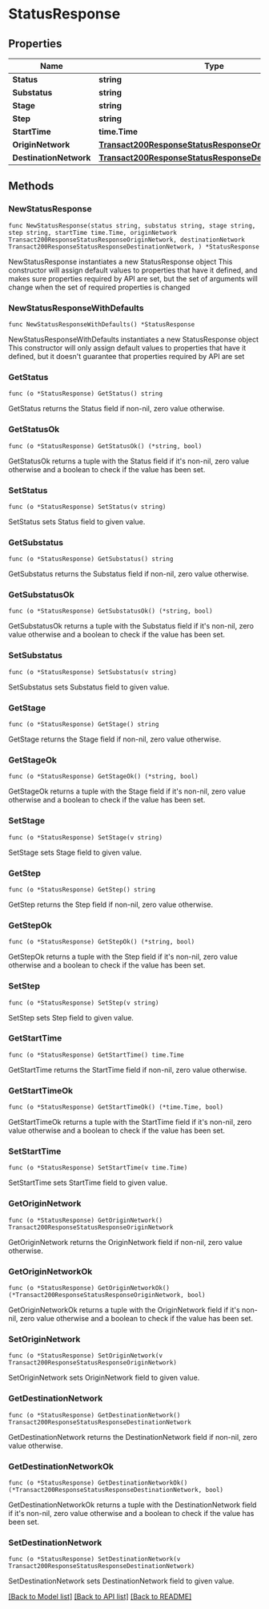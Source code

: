 # StatusResponse

## Properties

Name | Type | Description | Notes
------------ | ------------- | ------------- | -------------
**Status** | **string** |  | 
**Substatus** | **string** |  | 
**Stage** | **string** |  | 
**Step** | **string** |  | 
**StartTime** | **time.Time** |  | 
**OriginNetwork** | [**Transact200ResponseStatusResponseOriginNetwork**](Transact200ResponseStatusResponseOriginNetwork.md) |  | 
**DestinationNetwork** | [**Transact200ResponseStatusResponseDestinationNetwork**](Transact200ResponseStatusResponseDestinationNetwork.md) |  | 

## Methods

### NewStatusResponse

`func NewStatusResponse(status string, substatus string, stage string, step string, startTime time.Time, originNetwork Transact200ResponseStatusResponseOriginNetwork, destinationNetwork Transact200ResponseStatusResponseDestinationNetwork, ) *StatusResponse`

NewStatusResponse instantiates a new StatusResponse object
This constructor will assign default values to properties that have it defined,
and makes sure properties required by API are set, but the set of arguments
will change when the set of required properties is changed

### NewStatusResponseWithDefaults

`func NewStatusResponseWithDefaults() *StatusResponse`

NewStatusResponseWithDefaults instantiates a new StatusResponse object
This constructor will only assign default values to properties that have it defined,
but it doesn't guarantee that properties required by API are set

### GetStatus

`func (o *StatusResponse) GetStatus() string`

GetStatus returns the Status field if non-nil, zero value otherwise.

### GetStatusOk

`func (o *StatusResponse) GetStatusOk() (*string, bool)`

GetStatusOk returns a tuple with the Status field if it's non-nil, zero value otherwise
and a boolean to check if the value has been set.

### SetStatus

`func (o *StatusResponse) SetStatus(v string)`

SetStatus sets Status field to given value.


### GetSubstatus

`func (o *StatusResponse) GetSubstatus() string`

GetSubstatus returns the Substatus field if non-nil, zero value otherwise.

### GetSubstatusOk

`func (o *StatusResponse) GetSubstatusOk() (*string, bool)`

GetSubstatusOk returns a tuple with the Substatus field if it's non-nil, zero value otherwise
and a boolean to check if the value has been set.

### SetSubstatus

`func (o *StatusResponse) SetSubstatus(v string)`

SetSubstatus sets Substatus field to given value.


### GetStage

`func (o *StatusResponse) GetStage() string`

GetStage returns the Stage field if non-nil, zero value otherwise.

### GetStageOk

`func (o *StatusResponse) GetStageOk() (*string, bool)`

GetStageOk returns a tuple with the Stage field if it's non-nil, zero value otherwise
and a boolean to check if the value has been set.

### SetStage

`func (o *StatusResponse) SetStage(v string)`

SetStage sets Stage field to given value.


### GetStep

`func (o *StatusResponse) GetStep() string`

GetStep returns the Step field if non-nil, zero value otherwise.

### GetStepOk

`func (o *StatusResponse) GetStepOk() (*string, bool)`

GetStepOk returns a tuple with the Step field if it's non-nil, zero value otherwise
and a boolean to check if the value has been set.

### SetStep

`func (o *StatusResponse) SetStep(v string)`

SetStep sets Step field to given value.


### GetStartTime

`func (o *StatusResponse) GetStartTime() time.Time`

GetStartTime returns the StartTime field if non-nil, zero value otherwise.

### GetStartTimeOk

`func (o *StatusResponse) GetStartTimeOk() (*time.Time, bool)`

GetStartTimeOk returns a tuple with the StartTime field if it's non-nil, zero value otherwise
and a boolean to check if the value has been set.

### SetStartTime

`func (o *StatusResponse) SetStartTime(v time.Time)`

SetStartTime sets StartTime field to given value.


### GetOriginNetwork

`func (o *StatusResponse) GetOriginNetwork() Transact200ResponseStatusResponseOriginNetwork`

GetOriginNetwork returns the OriginNetwork field if non-nil, zero value otherwise.

### GetOriginNetworkOk

`func (o *StatusResponse) GetOriginNetworkOk() (*Transact200ResponseStatusResponseOriginNetwork, bool)`

GetOriginNetworkOk returns a tuple with the OriginNetwork field if it's non-nil, zero value otherwise
and a boolean to check if the value has been set.

### SetOriginNetwork

`func (o *StatusResponse) SetOriginNetwork(v Transact200ResponseStatusResponseOriginNetwork)`

SetOriginNetwork sets OriginNetwork field to given value.


### GetDestinationNetwork

`func (o *StatusResponse) GetDestinationNetwork() Transact200ResponseStatusResponseDestinationNetwork`

GetDestinationNetwork returns the DestinationNetwork field if non-nil, zero value otherwise.

### GetDestinationNetworkOk

`func (o *StatusResponse) GetDestinationNetworkOk() (*Transact200ResponseStatusResponseDestinationNetwork, bool)`

GetDestinationNetworkOk returns a tuple with the DestinationNetwork field if it's non-nil, zero value otherwise
and a boolean to check if the value has been set.

### SetDestinationNetwork

`func (o *StatusResponse) SetDestinationNetwork(v Transact200ResponseStatusResponseDestinationNetwork)`

SetDestinationNetwork sets DestinationNetwork field to given value.



[[Back to Model list]](../README.md#documentation-for-models) [[Back to API list]](../README.md#documentation-for-api-endpoints) [[Back to README]](../README.md)



